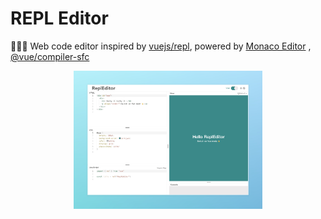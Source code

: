 # REPL Editor

👨🏻‍💻 Web code editor inspired by [vuejs/repl](https://github.com/vuejs/repl), powered by [Monaco Editor](https://github.com/microsoft/monaco-editor) , [@vue/compiler-sfc](https://www.npmjs.com/package/@vue/compiler-sfc)

<p align="center">
<img src="https://github.com/cjboy76/ReplEditor/blob/main/doc/readmeCover.jpeg" alt="README Cover" width="60%" >
</p>
